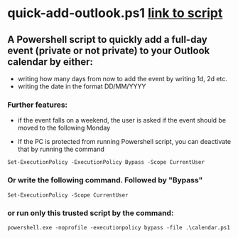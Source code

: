 # quick-add-outlook.ps1 [link to script](https://github.com/tvs-dk/quick-add-outlook/blob/main/calendar.ps1)
## A Powershell script to quickly add a full-day event (private or not private) to your Outlook calendar by either: 
 * writing how many days from now to add the event by writing 1d, 2d etc. 
 * writing the date in the format DD/MM/YYYY



### Further features:
* if the event falls on a weekend, the user is asked if the event should be moved to the following Monday

* If the PC is protected from running Powershell script, you can deactivate that by running the command
```
Set-ExecutionPolicy -ExecutionPolicy Bypass -Scope CurrentUser
```
### Or write the following command. Followed by "Bypass"
```
Set-ExecutionPolicy -Scope CurrentUser
```

### or run only this trusted script by the command:
```
powershell.exe -noprofile -executionpolicy bypass -file .\calendar.ps1
```
